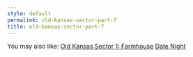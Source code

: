 ```yaml
---
style: default
permalink: old-kansas-sector-part-7
title: old-kansas-sector-part-7
---
```

You may also like:
[Old Kansas Sector 1: Farmhouse](http://scp-wiki.net/old-kansas-sector)
[Date Night](http://scp-wiki.net/date-night)